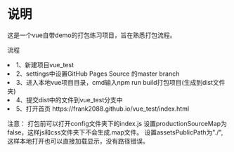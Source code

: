 # 说明
这是一个vue自带demo的打包练习项目，旨在熟悉打包流程。

流程
<li>1、新建项目vue_test</li>
<li>2、settings中设置GitHub Pages Source 的master branch</li>
<li>3、进入本地vue项目目录，cmd输入npm run build打包项目(生成到dist文件夹)</li>
<li>4、提交dist中的文件到vue_test分支中</li>
<li>5、打开首页 https://frank2088.github.io/vue_test/index.html</li>

注意：
打包前可以打开config文件夹下的index.js
设置productionSourceMap为false，这样js和css文件夹下不会生成.map文件。
设置assetsPublicPath为"./",这样本地打开也可以直接加载显示，没有路径错误。
